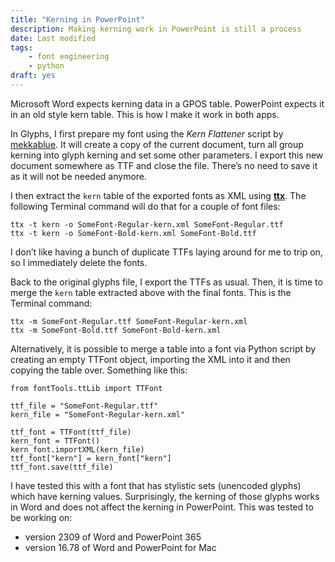```yaml
---
title: "Kerning in PowerPoint"
description: Making kerning work in PowerPoint is still a process
date: Last modified
tags:
    - font engineering
    - python
draft: yes
---
```

Microsoft Word expects kerning data in a GPOS table. PowerPoint expects it in an old style kern table. This is how I make it work in both apps.

In Glyphs, I first prepare my font using the *Kern Flattener* script by <a href="https://github.com/mekkablue/Glyphs-Scripts">mekkablue</a>. It will create a copy of the current document, turn all group kerning into glyph kerning and set some other parameters. I export this new document somewhere as TTF and close the file. There’s no need to save it as it will not be needed anymore.

I then extract the `kern` table of the exported fonts as XML using **[ttx](https://github.com/fonttools/fonttools)**. The following Terminal command will do that for a couple of font files:

```plain
ttx -t kern -o SomeFont-Regular-kern.xml SomeFont-Regular.ttf
ttx -t kern -o SomeFont-Bold-kern.xml SomeFont-Bold.ttf
```

I don’t like having a bunch of duplicate TTFs laying around for me to trip on, so I immediately delete the fonts.

Back to the original glyphs file, I export the TTFs as usual. Then, it is time to merge the `kern` table extracted above with the final fonts. This is the Terminal command:

```plain
ttx -m SomeFont-Regular.ttf SomeFont-Regular-kern.xml
ttx -m SomeFont-Bold.ttf SomeFont-Bold-kern.xml
```

Alternatively, it is possible to merge a table into a font via Python script by creating an empty TTFont object, importing the XML into it and then copying the table over. Something like this:

```plain
from fontTools.ttLib import TTFont

ttf_file = "SomeFont-Regular.ttf"
kern_file = "SomeFont-Regular-kern.xml"

ttf_font = TTFont(ttf_file)
kern_font = TTFont()
kern_font.importXML(kern_file)
ttf_font["kern"] = kern_font["kern"]
ttf_font.save(ttf_file)
```

I have tested this with a font that has stylistic sets (unencoded glyphs) which have kerning values. Surprisingly, the kerning of those glyphs works in Word and does not affect the kerning in PowerPoint. This was tested to be working on:

- version 2309 of Word and PowerPoint 365
- version 16.78 of Word and PowerPoint for Mac
